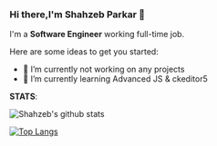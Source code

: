 ### Hi there,I'm Shahzeb Parkar 👋

I'm a **Software Engineer** working full-time job.

Here are some ideas to get you started:

- 🔭 I’m currently not working on any projects 
- 🌱 I’m currently learning Advanced JS & ckeditor5


**STATS**:

![Shahzeb's github stats](https://github-readme-stats-shahzebgit.vercel.app/api?username=shahzebgit&count_private=true&show_icons=true&theme=tokyonight) <br>

[![Top Langs](https://github-readme-stats.vercel.app/api/top-langs/?username=shahzebgit&theme=tokyonight)](https://github.com/anuraghazra/github-readme-stats)

<!--
**shahzebgit/shahzebgit** is a ✨ _special_ ✨ repository because its `README.md` (this file) appears on your GitHub profile.


- 💬 Ask me about ...
- 📫 How to reach me: ...
- 😄 Pronouns: ...
- ⚡ Fun fact: ...
-->
